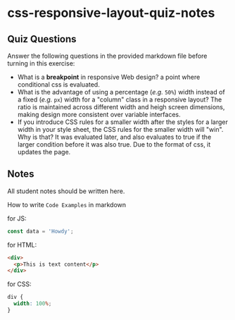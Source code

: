 # css-responsive-layout-quiz-notes

## Quiz Questions

Answer the following questions in the provided markdown file before turning in this exercise:

- What is a **breakpoint** in responsive Web design?
  a point where conditional css is evaluated.
- What is the advantage of using a percentage (_e.g._ `50%`) width instead of a fixed (_e.g._ `px`) width for a "column" class in a responsive layout?
  The ratio is maintained across different width and heigh screen dimensions, making design more consistent over variable interfaces.
- If you introduce CSS rules for a smaller width after the styles for a larger width in your style sheet, the CSS rules for the smaller width will "win". Why is that?
  It was evaluated later, and also evaluates to true if the larger condition before it was also true. Due to the format of css, it updates the page.

## Notes

All student notes should be written here.

How to write `Code Examples` in markdown

for JS:

```javascript
const data = 'Howdy';
```

for HTML:

```html
<div>
  <p>This is text content</p>
</div>
```

for CSS:

```css
div {
  width: 100%;
}
```

